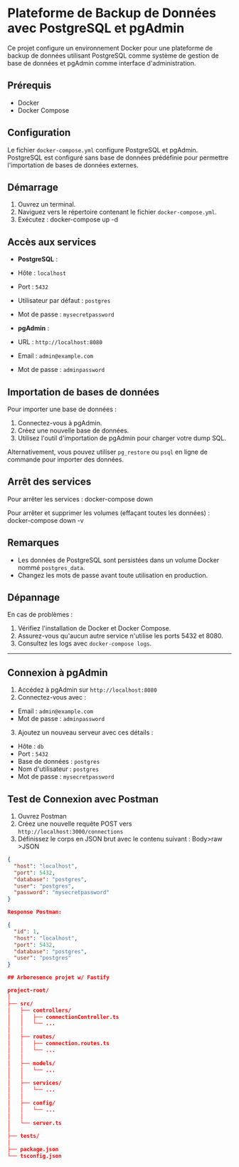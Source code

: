 # Plateforme de Backup de Données avec PostgreSQL et pgAdmin

Ce projet configure un environnement Docker pour une plateforme de backup de données utilisant PostgreSQL comme système de gestion de base de données et pgAdmin comme interface d'administration.

## Prérequis

- Docker
- Docker Compose

## Configuration

Le fichier `docker-compose.yml` configure PostgreSQL et pgAdmin. PostgreSQL est configuré sans base de données prédéfinie pour permettre l'importation de bases de données externes.

## Démarrage

1. Ouvrez un terminal.
2. Naviguez vers le répertoire contenant le fichier `docker-compose.yml`.
3. Exécutez : docker-compose up -d


## Accès aux services

- **PostgreSQL** :
- Hôte : `localhost`
- Port : `5432`
- Utilisateur par défaut : `postgres`
- Mot de passe : `mysecretpassword`

- **pgAdmin** :
- URL : `http://localhost:8080`
- Email : `admin@example.com`
- Mot de passe : `adminpassword`

## Importation de bases de données

Pour importer une base de données :

1. Connectez-vous à pgAdmin.
2. Créez une nouvelle base de données.
3. Utilisez l'outil d'importation de pgAdmin pour charger votre dump SQL.

Alternativement, vous pouvez utiliser `pg_restore` ou `psql` en ligne de commande pour importer des données.

## Arrêt des services

Pour arrêter les services : docker-compose down


Pour arrêter et supprimer les volumes (effaçant toutes les données) : docker-compose down -v



## Remarques

- Les données de PostgreSQL sont persistées dans un volume Docker nommé `postgres_data`.
- Changez les mots de passe avant toute utilisation en production.

## Dépannage

En cas de problèmes :
1. Vérifiez l'installation de Docker et Docker Compose.
2. Assurez-vous qu'aucun autre service n'utilise les ports 5432 et 8080.
3. Consultez les logs avec `docker-compose logs`.

 ---------------------------------------------------------------------------------------

 
## Connexion à pgAdmin

1. Accédez à pgAdmin sur `http://localhost:8080`
2. Connectez-vous avec :
- Email : `admin@example.com`
- Mot de passe : `adminpassword`
3. Ajoutez un nouveau serveur avec ces détails :
- Hôte : `db`
- Port : `5432`
- Base de données : `postgres`
- Nom d'utilisateur : `postgres`
- Mot de passe : `mysecretpassword`

## Test de Connexion avec Postman

1. Ouvrez Postman
2. Créez une nouvelle requête POST vers `http://localhost:3000/connections`
3. Définissez le corps en JSON brut avec le contenu suivant :
Body>raw >JSON

```json
{
  "host": "localhost",
  "port": 5432,
  "database": "postgres",
  "user": "postgres",
  "password": "mysecretpassword"
}

Response Postman: 

{
  "id": 1,
  "host": "localhost",
  "port": 5432,
  "database": "postgres",
  "user": "postgres"
}

## Arboresence projet w/ Fastify 

project-root/
│
├── src/
│   ├── controllers/
│   │   ├── connectionController.ts
│   │   └── ...
│   │
│   ├── routes/
│   │   ├── connection.routes.ts
│   │   └── ...
│   │
│   ├── models/
│   │   └── ...
│   │
│   ├── services/
│   │   └── ...
│   │
│   ├── config/
│   │   └── ...
│   │
│   └── server.ts
│
├── tests/
│
├── package.json
└── tsconfig.json